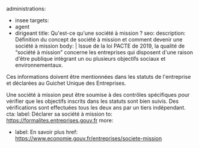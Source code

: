 administrations: 
  - insee
targets:
  - agent
  - dirigeant 
title: Qu'est-ce qu'une société à mission ? 
seo:
  description: Définition du concept de société à mission et comment devenir une société à mission
body: | 
  Issue de la loi PACTE de 2019, la qualité de “société à mission” concerne les entreprises qui disposent d'une raison d'être publique intègrant un ou plusieurs objectifs sociaux et environnementaux.

  Ces informations doivent être mentionnées dans les statuts de l'entreprise et déclarées au Guichet Unique des Entreprises. 
  
  Une société à mission peut être soumise à des contrôles spécifiques pour vérifier que les objectifs inscrits dans les statuts sont bien suivis. Des vérifications sont effectuées tous les deux ans par un tiers indépendant.
cta:
  label: Déclarer sa société à mission
  to: https://formalites.entreprises.gouv.fr 
more:
  - label: En savoir plus 
    href: https://www.economie.gouv.fr/entreprises/societe-mission

